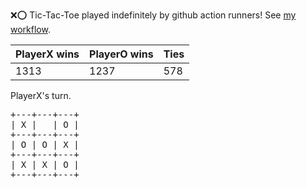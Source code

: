 :x::o: Tic-Tac-Toe played indefinitely by github action runners! See [my workflow](.github/workflows/play.yaml).

|PlayerX wins|PlayerO wins|Ties|
|-|-|-|
|1313|1237|578|

PlayerX's turn.

<pre>
+---+---+---+
| X |   | O |
+---+---+---+
| O | O | X |
+---+---+---+
| X | X | O |
+---+---+---+
</pre>